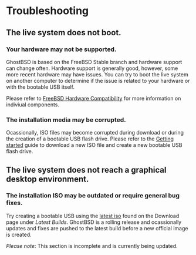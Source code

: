 Troubleshooting
===============

## The live system does not boot.

### Your hardware may not be supported.

GhostBSD is based on the FreeBSD Stable branch and hardware support can change often. Hardware support is generally good, however, some more recent hardware may have issues. You can try to boot the live system on another computer to determine if the issue is related to your hardware or with the bootable USB itself.

Please refer to [FreeBSD Hardware Compatibility](https://docs.freebsd.org/en/books/faq/#hardware) for more information on indiviual components.

### The installation media may be corrupted.

Ocassionally, ISO files may become corrupted during download or during the creation of a bootable USB flash drive. Please refer to the [Getting started](getting-started.md) guide to download a new ISO file and create a new bootable USB flash drive.

## The live system does not reach a graphical desktop environment.

### The installation ISO may be outdated or require general bug fixes.

Try creating a bootable USB using the [latest iso](https://www.ghostbsd.org/download) found on the Download page under *Latest Builds*. GhostBSD is a rolling release and ocassionally updates and fixes are pushed to the latest build before a new official image is created.

*Please note*: This section is incomplete and is currently being updated.
